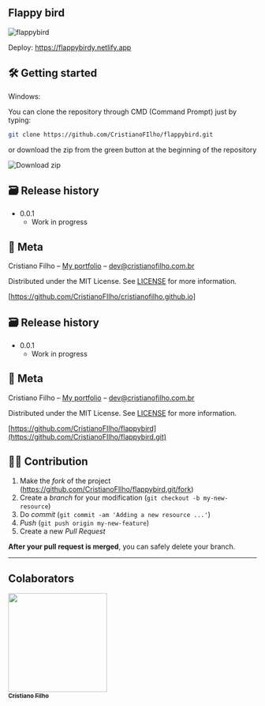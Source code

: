 ## Flappy bird

![flappybird](https://user-images.githubusercontent.com/54041918/146531877-f183b7c9-e1d5-40e9-ba6d-b02626109a1f.gif)

Deploy: https://flappybirdy.netlify.app


## 🛠 Getting started


Windows:

You can clone the repository through CMD (Command Prompt) just by typing:

```sh
git clone https://github.com/CristianoFIlho/flappybird.git
```

or download the zip from the green button at the beginning of the repository

<img src="https://i.ibb.co/9wV77fM/2021-03-24-23-33-11-github-com-678c7637ce45.png" alt="Download zip" border="0">





## 🗃 Release history

- 0.0.1
  - Work in progress

## 📝 Meta

Cristiano Filho – [My portfolio](https://cristianofilho.com.br) – dev@cristianofilho.com.br

Distributed under the MIT License. See [LICENSE](LICENSE) for more information.

[https://github.com/CristianoFIlho/cristianofilho.github.io]







## 🗃 Release history

- 0.0.1
  - Work in progress

## 📝 Meta

Cristiano Filho – [My portfolio](https://cristianofilho.com.br) – dev@cristianofilho.com.br

Distributed under the MIT License. See [LICENSE](LICENSE) for more information.

[https://github.com/CristianoFIlho/flappybird](https://github.com/CristianoFIlho/flappybird.git)

## 🧙‍♂️ Contribution

1. Make the _fork_ of the project (<https://github.com/CristianoFIlho/flappybird.git/fork>)
2. Create a _branch_ for your modification (`git checkout -b my-new-resource`)
3. Do _commit_ (`git commit -am 'Adding a new resource ...'`)
4. _Push_ (`git push origin my-new-feature`)
5. Create a new _Pull Request_

**After your pull request is merged**, you can safely delete your branch.

---

## Colaborators
	

[ <img src="https://avatars.githubusercontent.com/u/54041918?s=400&u=9691b69b1b7c46137971d4b2775228007fff85a9&v=4" width="200px; "/><br><sub><b>Cristiano Filho</b></sub> ](https://github.com/CristianoFilho) 



